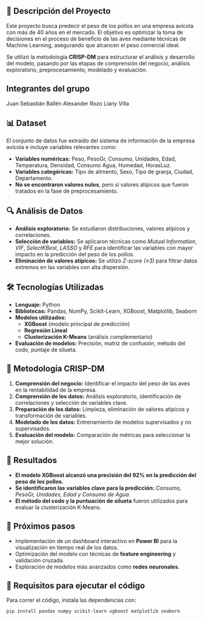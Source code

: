 ## 📌 Descripción del Proyecto
Este proyecto busca predecir el peso de los pollos en una empresa avícola con más de 40 años en el mercado. El objetivo es optimizar la toma de decisiones en el proceso de beneficio de las aves mediante técnicas de Machine Learning, asegurando que alcancen el peso comercial ideal.

Se utilizó la metodología **CRISP-DM** para estructurar el análisis y desarrollo del modelo, pasando por las etapas de comprensión del negocio, análisis exploratorio, preprocesamiento, modelado y evaluación.
## Integrantes del grupo
Juan Sebastián Ballén
Alexander Rozo
Liany Villa
## 📊 Dataset
El conjunto de datos fue extraído del sistema de información de la empresa avícola e incluye variables relevantes como:
- **Variables numéricas:** Peso, PesoGr, Consumo, Unidades, Edad, Temperatura, Densidad, Consumo Agua, Humedad, HorasLuz.
- **Variables categóricas:** Tipo de alimento, Sexo, Tipo de granja, Ciudad, Departamento.
- **No se encontraron valores nulos**, pero sí valores atípicos que fueron tratados en la fase de preprocesamiento.

## 🔍 Análisis de Datos
- **Análisis exploratorio:** Se estudiaron distribuciones, valores atípicos y correlaciones.
- **Selección de variables:** Se aplicaron técnicas como *Mutual Information*, *VIF*, *SelectKBest*, *LASSO* y *RFE* para identificar las variables con mayor impacto en la predicción del peso de los pollos.
- **Eliminación de valores atípicos:** Se utilizó *Z-score (±3)* para filtrar datos extremos en las variables con alta dispersión.

## 🛠️ Tecnologías Utilizadas
- **Lenguaje:** Python  
- **Bibliotecas:** Pandas, NumPy, Scikit-Learn, XGBoost, Matplotlib, Seaborn  
- **Modelos utilizados:**  
  - **XGBoost** (modelo principal de predicción)  
  - **Regresión Lineal**  
  - **Clusterización K-Means** (análisis complementario)  
- **Evaluación de modelos:** Precisión, matriz de confusión, método del codo, puntaje de silueta.

## 🔬 Metodología CRISP-DM
1. **Comprensión del negocio:** Identificar el impacto del peso de las aves en la rentabilidad de la empresa.  
2. **Comprensión de los datos:** Análisis exploratorio, identificación de correlaciones y selección de variables clave.  
3. **Preparación de los datos:** Limpieza, eliminación de valores atípicos y transformación de variables.  
4. **Modelado de los datos:** Entrenamiento de modelos supervisados y no supervisados.  
5. **Evaluación del modelo:** Comparación de métricas para seleccionar la mejor solución.  

## 📌 Resultados
- **El modelo XGBoost alcanzó una precisión del 92% en la predicción del peso de los pollos.**  
- **Se identificaron las variables clave para la predicción:** *Consumo, PesoGr, Unidades, Edad y Consumo de Agua.*  
- **El método del codo y la puntuación de silueta** fueron utilizados para evaluar la clusterización K-Means.  

## 🚀 Próximos pasos
- Implementación de un dashboard interactivo en **Power BI** para la visualización en tiempo real de los datos.  
- Optimización del modelo con técnicas de **feature engineering** y validación cruzada.  
- Exploración de modelos más avanzados como **redes neuronales**.  

## 📎 Requisitos para ejecutar el código
Para correr el código, instala las dependencias con:
```bash
pip install pandas numpy scikit-learn xgboost matplotlib seaborn
